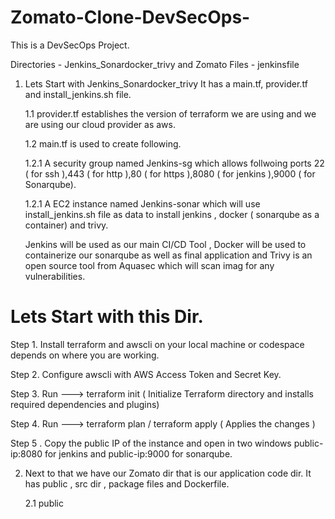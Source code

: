 # Zomato-Clone-DevSecOps-

This is a DevSecOps Project.

Directories - Jenkins_Sonardocker_trivy and Zomato
Files - jenkinsfile

1. Lets Start with Jenkins_Sonardocker_trivy 
   It has a main.tf, provider.tf and install_jenkins.sh file.
   
   1.1 provider.tf establishes the version of terraform we are using and we are using our cloud provider as aws.

   1.2 main.tf is used to create following.

      1.2.1 A security group named Jenkins-sg which allows follwoing ports 22 ( for ssh ),443 ( for http ),80 ( for https ),8080 ( for jenkins ),9000 ( for Sonarqube).

      1.2.1 A EC2 instance named Jenkins-sonar which will use install_jenkins.sh file as data to install jenkins , docker ( sonarqube as a container) and trivy.

      Jenkins will be used as our main CI/CD Tool , Docker will be used to containerize our sonarqube as well as final application and Trivy is an open source tool from Aquasec which will scan imag for any vulnerabilities.


# Lets Start with this Dir.

Step 1. Install terraform and awscli on your local machine or codespace depends on where you are working.

Step 2. Configure awscli with AWS Access Token and Secret Key.

Step 3. Run ---> terraform init    ( Initialize Terraform directory and installs required dependencies and plugins) 

Step 4. Run ---> terraform plan / terraform apply ( Applies the changes )

Step 5 . Copy the public IP of the instance and open in two windows public-ip:8080 for jenkins and public-ip:9000 for sonarqube.










2. Next to that we have our Zomato dir that is our application code dir.
   It has public , src dir , package files and Dockerfile.

   2.1 public 
   

